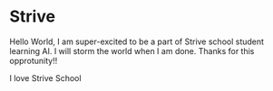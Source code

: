 # Strive

Hello World,
I am super-excited to be a part of Strive school student learning AI. I will storm the world when I am done.
Thanks for this opprotunity!!

I love Strive School
